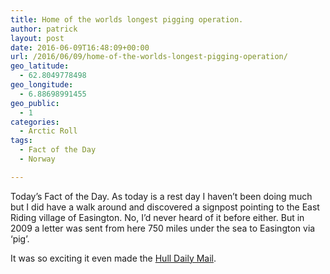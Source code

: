 ```yaml
---
title: Home of the worlds longest pigging operation. 
author: patrick
layout: post
date: 2016-06-09T16:48:09+00:00
url: /2016/06/09/home-of-the-worlds-longest-pigging-operation/
geo_latitude:
  - 62.8049778498
geo_longitude:
  - 6.88698991455
geo_public:
  - 1
categories:
  - Arctic Roll
tags:
  - Fact of the Day
  - Norway

---
```

Today&#8217;s Fact of the Day. As today is a rest day I haven&#8217;t been doing much but I did have a walk around and discovered a signpost pointing to the East Riding village of Easington. No, I&#8217;d never heard of it before either. But in 2009 a letter was sent from here 750 miles under the sea to Easington via &#8216;pig&#8217;.&nbsp;

It was so exciting it even made the&nbsp;[Hull Daily Mail][1].

 [1]: http://m.hulldailymail.co.uk/Pig-delivers-letter-Scandinavia/story-11978831-detail/story.html